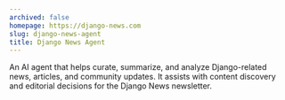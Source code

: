 ```yaml
---
archived: false
homepage: https://django-news.com
slug: django-news-agent
title: Django News Agent
---
```


An AI agent that helps curate, summarize, and analyze Django-related news, articles, and community updates. It assists with content discovery and editorial decisions for the Django News newsletter.